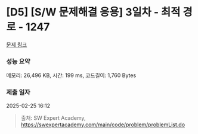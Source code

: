 # [D5] [S/W 문제해결 응용] 3일차 - 최적 경로 - 1247 

[문제 링크](https://swexpertacademy.com/main/code/problem/problemDetail.do?contestProbId=AV15OZ4qAPICFAYD) 

### 성능 요약

메모리: 26,496 KB, 시간: 199 ms, 코드길이: 1,760 Bytes

### 제출 일자

2025-02-25 16:12



> 출처: SW Expert Academy, https://swexpertacademy.com/main/code/problem/problemList.do